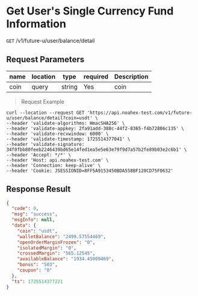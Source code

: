 # Get User's Single Currency Fund Information

`GET` /v1/future-u/user/balance/detail

## Request Parameters

| name   | location    | type     | required | Description |
|------|-------|--------|----|----|
| coin | query | string | Yes  | coin |

> Request Example

```shell
curl --location --request GET 'https://api.noahex-test.com/v1/future-u/user/balance/detail?coin=usdt' \
--header 'validate-algorithms: HmacSHA256' \
--header 'validate-appkey: 2fa91add-388c-44f2-8365-f4b72886c135' \
--header 'validate-recvwindow: 6000' \
--header 'validate-timestamp: 1725514377041' \
--header 'validate-signature: 34f0fbb80feeb2246439bd65e14fed1ea5e5e63e79f9d7a57b2fe89b03e2c6b1' \
--header 'Accept: */*' \
--header 'Host: api.noahex-test.com' \
--header 'Connection: keep-alive' \
--header 'Cookie: JSESSIONID=8FF5A9153450BDA558BF120CD75F0632'
```

## Response Result

```json
{
  "code": 0,
  "msg": "success",
  "msgInfo": null,
  "data": {
    "coin": "usdt",
    "walletBalance": "2499.57554469",
    "openOrderMarginFrozen": "0",
    "isolatedMargin": "0",
    "crossedMargin": "565.12545",
    "availableBalance": "1934.45009469",
    "bonus": "503",
    "coupon": "0"
  },
  "ts": 1725514377221
}
```

